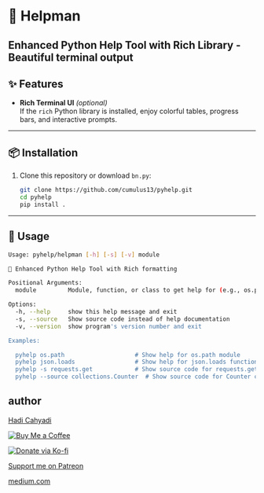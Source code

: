 # 🚀 Helpman

Enhanced Python Help Tool with Rich Library - Beautiful terminal output
---

## ✨ Features

- **Rich Terminal UI** *(optional)*  
  If the `rich` Python library is installed, enjoy colorful tables, progress bars, and interactive prompts.

---

## 📦 Installation

1. Clone this repository or download `bn.py`:
   ```bash
   git clone https://github.com/cumulus13/pyhelp.git
   cd pyhelp
   pip install .
    ```
---

## 🏃 Usage
```bash
Usage: pyhelp/helpman [-h] [-s] [-v] module

🐍 Enhanced Python Help Tool with Rich formatting

Positional Arguments:
  module         Module, function, or class to get help for (e.g., os.path, json.loads)

Options:
  -h, --help     show this help message and exit
  -s, --source   Show source code instead of help documentation
  -v, --version  show program's version number and exit

Examples:

  pyhelp os.path                    # Show help for os.path module
  pyhelp json.loads                 # Show help for json.loads function
  pyhelp -s requests.get            # Show source code for requests.get
  pyhelp --source collections.Counter  # Show source code for Counter class

```

## author
[Hadi Cahyadi](mailto:cumulus13@gmail.com)
    

[![Buy Me a Coffee](https://www.buymeacoffee.com/assets/img/custom_images/orange_img.png)](https://www.buymeacoffee.com/cumulus13)

[![Donate via Ko-fi](https://ko-fi.com/img/githubbutton_sm.svg)](https://ko-fi.com/cumulus13)
 
[Support me on Patreon](https://www.patreon.com/cumulus13)

[medium.com](https://www.medium.com/@cumulus13)